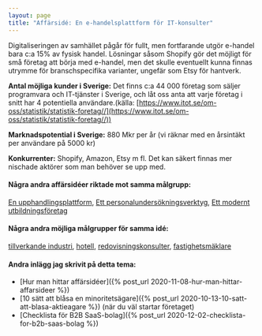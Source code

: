 ```yaml
---
layout: page
title: "Affärsidé: En e-handelsplattform för IT-konsulter"
---
```

Digitaliseringen av samhället pågår för fullt, men fortfarande utgör e-handel bara c:a 15% av fysisk handel. Lösningar såsom Shopify gör det möjligt för små företag att börja med e-handel, men det skulle eventuellt kunna finnas utrymme för branschspecifika varianter, ungefär som Etsy för hantverk.

**Antal möjliga kunder i Sverige:** Det finns c:a 44 000 företag som säljer programvara och IT-tjänster i Sverige, och låt oss anta att varje företag i snitt har 4 potentiella användare.(källa: [https://www.itot.se/om-oss/statistik/statistik-foretag//](https://www.itot.se/om-oss/statistik/statistik-foretag//))

**Marknadspotential i Sverige:** 880 Mkr per år (vi räknar med en årsintäkt per användare på 5000 kr)

**Konkurrenter:** Shopify, Amazon, Etsy m fl. Det kan säkert finnas mer nischade aktörer som man behöver se upp med.

#### Några andra affärsidéer riktade mot samma målgrupp:
[En upphandlingsplattform](/affarsideer/en-upphandlingsplattform-for-it-konsulter/), [Ett personalundersökningsverktyg](/affarsideer/ett-personalundersokningsverktyg-for-it-konsulter/), [Ett modernt utbildningsföretag](/affarsideer/ett-modernt-utbildningsforetag-riktat-mot-it-konsulter/)


#### Några andra möjliga målgrupper för samma idé:
[tillverkande industri](/affarsideer/en-e-handelsplattform-for-tillverkande-industri/), [hotell](/affarsideer/en-e-handelsplattform-for-hotell/), [redovisningskonsulter](/affarsideer/en-e-handelsplattform-for-redovisningskonsulter/), [fastighetsmäklare](/affarsideer/en-e-handelsplattform-for-fastighetsmaklare/)

#### Andra inlägg jag skrivit på detta tema:
- [Hur man hittar affärsidéer]({% post_url 2020-11-08-hur-man-hittar-affarsideer %})
- [10 sätt att blåsa en minoritetsägare]({% post_url 2020-10-13-10-satt-att-blasa-aktieagare %}) (när du väl startar företaget)
- [Checklista för B2B SaaS-bolag]({% post_url 2020-12-02-checklista-for-b2b-saas-bolag %})

